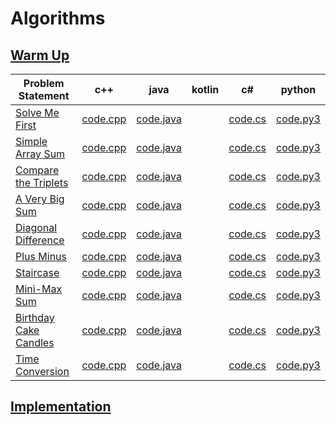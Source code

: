 # Algorithms
## [Warm Up](https://github.com/Lintik/hackerrank/tree/master/CORE%20CS/Algorithms/Warmup)

|Problem Statement| c++ | java |kotlin| c# | python |
|---|---|---|---|---|---|
|[Solve Me First](https://github.com/Lintik/hackerrank/blob/master/CORE%20CS/Algorithms/Warmup/Solve%20Me%20First/solve-me-first-English.pdf)|[code.cpp](https://github.com/Lintik/hackerrank/blob/master/CORE%20CS/Algorithms/Warmup/Solve%20Me%20First/code.cpp)|[code.java](https://github.com/Lintik/hackerrank/blob/master/CORE%20CS/Algorithms/Warmup/Solve%20Me%20First/code.java)||[code.cs](https://github.com/Lintik/hackerrank/blob/master/CORE%20CS/Algorithms/Warmup/Solve%20Me%20First/code.cs)|[code.py3](https://github.com/Lintik/hackerrank/blob/master/CORE%20CS/Algorithms/Warmup/Solve%20Me%20First/code.py3)| 
|[Simple Array Sum](https://github.com/Lintik/hackerrank/blob/master/CORE%20CS/Algorithms/Warmup/Simple%20Array%20Sum/simple-array-sum-English.pdf)|[code.cpp](https://github.com/Lintik/hackerrank/blob/master/CORE%20CS/Algorithms/Warmup/Simple%20Array%20Sum/code.cpp)|[code.java](https://github.com/Lintik/hackerrank/blob/master/CORE%20CS/Algorithms/Warmup/Simple%20Array%20Sum/code.java)||[code.cs](https://github.com/Lintik/hackerrank/blob/master/CORE%20CS/Algorithms/Warmup/Simple%20Array%20Sum/code.cs)|[code.py3](https://github.com/Lintik/hackerrank/blob/master/CORE%20CS/Algorithms/Warmup/Simple%20Array%20Sum/code.py3)|
|[Compare the Triplets](https://github.com/Lintik/hackerrank/blob/master/CORE%20CS/Algorithms/Warmup/Compare%20the%20Triplets/compare-the-triplets-English.pdf)|[code.cpp](https://github.com/Lintik/hackerrank/blob/master/CORE%20CS/Algorithms/Warmup/Compare%20the%20Triplets/code.cpp)|[code.java](https://github.com/Lintik/hackerrank/blob/master/CORE%20CS/Algorithms/Warmup/Compare%20the%20Triplets/code.java)||[code.cs](https://github.com/Lintik/hackerrank/blob/master/CORE%20CS/Algorithms/Warmup/Compare%20the%20Triplets/code.cs)|[code.py3](https://github.com/Lintik/hackerrank/blob/master/CORE%20CS/Algorithms/Warmup/Compare%20the%20Triplets/code.py3)|
|[A Very Big Sum](https://github.com/Lintik/hackerrank/blob/master/CORE%20CS/Algorithms/Warmup/A%20Very%20Big%20Sum/a-very-big-sum-English.pdf)|[code.cpp](https://github.com/Lintik/hackerrank/blob/master/CORE%20CS/Algorithms/Warmup/A%20Very%20Big%20Sum/code.cpp)|[code.java](https://github.com/Lintik/hackerrank/blob/master/CORE%20CS/Algorithms/Warmup/A%20Very%20Big%20Sum/code.java)||[code.cs](https://github.com/Lintik/hackerrank/blob/master/CORE%20CS/Algorithms/Warmup/A%20Very%20Big%20Sum/code.cs)|[code.py3](https://github.com/Lintik/hackerrank/blob/master/CORE%20CS/Algorithms/Warmup/A%20Very%20Big%20Sum/code.py3)|
|[Diagonal Difference](https://github.com/Lintik/hackerrank/blob/master/CORE%20CS/Algorithms/Warmup/Diagonal%20Difference/diagonal-difference-English.pdf)|[code.cpp](https://github.com/Lintik/hackerrank/blob/master/CORE%20CS/Algorithms/Warmup/Diagonal%20Difference/code.cpp)|[code.java](https://github.com/Lintik/hackerrank/blob/master/CORE%20CS/Algorithms/Warmup/Diagonal%20Difference/code.java)||[code.cs](https://github.com/Lintik/hackerrank/blob/master/CORE%20CS/Algorithms/Warmup/Diagonal%20Difference/code.cs)|[code.py3](https://github.com/Lintik/hackerrank/blob/master/CORE%20CS/Algorithms/Warmup/Diagonal%20Difference/code.cs)|
|[Plus Minus](https://github.com/Lintik/hackerrank/blob/master/CORE%20CS/Algorithms/Warmup/Plus%20Minus/plus-minus-English.pdf)|[code.cpp](https://github.com/Lintik/hackerrank/blob/master/CORE%20CS/Algorithms/Warmup/Plus%20Minus/code.cpp)|[code.java](https://github.com/Lintik/hackerrank/blob/master/CORE%20CS/Algorithms/Warmup/Plus%20Minus/code.java)||[code.cs](https://github.com/Lintik/hackerrank/blob/master/CORE%20CS/Algorithms/Warmup/Plus%20Minus/code.cs)|[code.py3](https://github.com/Lintik/hackerrank/blob/master/CORE%20CS/Algorithms/Warmup/Plus%20Minus/code.py3)|
|[Staircase](https://github.com/Lintik/hackerrank/blob/master/CORE%20CS/Algorithms/Warmup/Staircase/staircase-English.pdf)|[code.cpp](https://github.com/Lintik/hackerrank/blob/master/CORE%20CS/Algorithms/Warmup/Staircase/code.cpp)|[code.java](https://github.com/Lintik/hackerrank/blob/master/CORE%20CS/Algorithms/Warmup/Staircase/code.java)||[code.cs](https://github.com/Lintik/hackerrank/blob/master/CORE%20CS/Algorithms/Warmup/Staircase/code.cs)|[code.py3](https://github.com/Lintik/hackerrank/blob/master/CORE%20CS/Algorithms/Warmup/Staircase/code.py3)|
|[Mini-Max Sum](https://github.com/Lintik/hackerrank/blob/master/CORE%20CS/Algorithms/Warmup/Mini-Max%20Sum/mini-max-sum-English.pdf)|[code.cpp](https://github.com/Lintik/hackerrank/blob/master/CORE%20CS/Algorithms/Warmup/Mini-Max%20Sum/code.cpp)|[code.java](https://github.com/Lintik/hackerrank/blob/master/CORE%20CS/Algorithms/Warmup/Mini-Max%20Sum/code.java)||[code.cs](https://github.com/Lintik/hackerrank/blob/master/CORE%20CS/Algorithms/Warmup/Mini-Max%20Sum/code.cs)|[code.py3](https://github.com/Lintik/hackerrank/blob/master/CORE%20CS/Algorithms/Warmup/Mini-Max%20Sum/code.py3)|
|[Birthday Cake Candles](https://github.com/Lintik/hackerrank/blob/master/CORE%20CS/Algorithms/Warmup/Birthday%20Cake%20Candles/birthday-cake-candles-English.pdf)|[code.cpp](https://github.com/Lintik/hackerrank/blob/master/CORE%20CS/Algorithms/Warmup/Birthday%20Cake%20Candles/code.cpp)|[code.java](https://github.com/Lintik/hackerrank/blob/master/CORE%20CS/Algorithms/Warmup/Birthday%20Cake%20Candles/code.java)||[code.cs](https://github.com/Lintik/hackerrank/blob/master/CORE%20CS/Algorithms/Warmup/Birthday%20Cake%20Candles/code.cs)|[code.py3](https://github.com/Lintik/hackerrank/blob/master/CORE%20CS/Algorithms/Warmup/Birthday%20Cake%20Candles/code.py3)|
|[Time Conversion](https://github.com/Lintik/hackerrank/blob/master/CORE%20CS/Algorithms/Warmup/Time%20Conversion/time-conversion-English.pdf)|[code.cpp](https://github.com/Lintik/hackerrank/blob/master/CORE%20CS/Algorithms/Warmup/Time%20Conversion/code.cpp)|[code.java](https://github.com/Lintik/hackerrank/blob/master/CORE%20CS/Algorithms/Warmup/Time%20Conversion/code1.java)||[code.cs](https://github.com/Lintik/hackerrank/blob/master/CORE%20CS/Algorithms/Warmup/Time%20Conversion/code.cs)|[code.py3](https://github.com/Lintik/hackerrank/blob/master/CORE%20CS/Algorithms/Warmup/Time%20Conversion/code1.py3)|

## [Implementation](https://github.com/Lintik/hackerrank/tree/master/CORE%20CS/Algorithms/Implementation)
